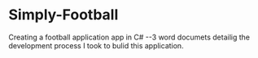 # Simply-Football
Creating a football application app in C#
--3 word documets detailig the development process I took to bulid this application.
